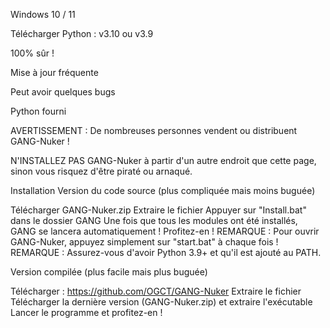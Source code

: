 Windows 10 / 11

Télécharger Python : v3.10 ou v3.9

100% sûr !

Mise à jour fréquente

Peut avoir quelques bugs

Python fourni

AVERTISSEMENT : De nombreuses personnes vendent ou distribuent GANG-Nuker !

N'INSTALLEZ PAS GANG-Nuker à partir d'un autre endroit que cette page, sinon vous risquez d'être piraté ou arnaqué.

Installation
Version du code source (plus compliquée mais moins buguée)

Télécharger GANG-Nuker.zip
Extraire le fichier
Appuyer sur "Install.bat" dans le dossier GANG
Une fois que tous les modules ont été installés, GANG se lancera automatiquement !
Profitez-en !
REMARQUE : Pour ouvrir GANG-Nuker, appuyez simplement sur "start.bat" à chaque fois !
REMARQUE : Assurez-vous d'avoir Python 3.9+ et qu'il est ajouté au PATH.

Version compilée (plus facile mais plus buguée)

Télécharger : https://github.com/OGCT/GANG-Nuker
Extraire le fichier
Télécharger la dernière version (GANG-Nuker.zip) et extraire l'exécutable
Lancer le programme et profitez-en !











